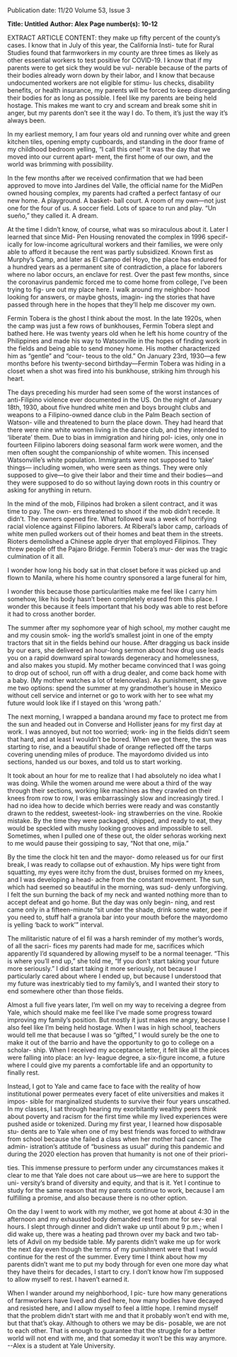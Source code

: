 Publication date: 11/20
Volume 53, Issue 3

**Title: Untitled**
**Author: Alex**
**Page number(s): 10-12**

EXTRACT ARTICLE CONTENT:
they make up fifty percent of the county’s cases. I 
know that in July of this year, the California Insti-
tute for Rural Studies found that farmworkers in my 
county are three times as likely as other essential 
workers to test positive for COVID-19. I know that 
if my parents were to get sick they would be vul-
nerable because of the parts of their bodies already 
worn down by their labor, and I know that because 
undocumented workers are not eligible for stimu-
lus checks, disability benefits, or health insurance, 
my parents will be forced to keep disregarding their 
bodies for as long as possible. I feel like my parents 
are being held hostage. This makes me want to cry 
and scream and break some shit in anger, but my 
parents don’t see it the way I do. To them, it’s just 
the way it’s always been.


In my earliest memory, I am four years old and 
running over white and green kitchen tiles, opening 
empty cupboards, and standing in the door frame of 
my childhood bedroom yelling, “I call this one!” It 
was the day that we moved into our current apart-
ment, the first home of our own, and the world was 
brimming with possibility.


In the few months after we received confirmation 
that we had been approved to move into Jardines 
del Valle, the official name for the MidPen owned 
housing complex, my parents had crafted a perfect 
fantasy of our new home. A playground. A basket-
ball court. A room of my own—not just one for the 
four of us. A soccer field. Lots of space to run and 
play. “Un sueño,” they called it. A dream.


At the time I didn’t know, of course, what was so 
miraculous about it. Later I learned that since Mid-
Pen Housing renovated the complex in 1996 specif-
ically for low-income agricultural workers and their 
families, we were only able to afford it because the 
rent was partly subsidized. Known first as Murphy’s 
Camp, and later as El Campo del Hoyo, the place 
has endured for a hundred years as a permanent 
site of contradiction, a place for laborers where no 
labor occurs, an enclave for rest. Over the past few 
months, since the coronavirus pandemic forced me 
to come home from college, I’ve been trying to fig-
ure out my place here. I walk around my neighbor-
hood looking for answers, or maybe ghosts, imagin-
ing the stories that have passed through here in the 
hopes that they’ll help me discover my own.


Fermin Tobera is the ghost I think about the 
most. In the late 1920s, when the camp was just a 
few rows of bunkhouses, Fermin Tobera slept and 
bathed here. He was twenty years old when he left 
his home country of the Philippines and made his 
way to Watsonville in the hopes of finding work in 
the fields and being able to send money home. His 
mother characterized him as “gentle” and “cour-
teous to the old.” On January 23rd, 1930—a few 
months before his twenty-second birthday—Fermin 
Tobera was hiding in a closet  when a shot was fired 
into his bunkhouse, striking him through his heart.


The days preceding his murder had seen some 
of the worst instances of anti-Filipino violence ever 
documented in the US. On the night of January 
18th, 1930, about five hundred white men and boys 
brought clubs and weapons to a Filipino-owned 
dance club in the Palm Beach section of Watson-
ville and threatened to burn the place down. They 
had heard that there were nine white women living 
in the dance club, and they intended to ‘liberate’ 
them. Due to bias in immigration and hiring pol-
icies, only one in fourteen Filipino laborers doing 
seasonal farm work were women, and the men 
often sought the companionship of white women. 
This incensed Watsonville’s white population. 
Immigrants were not supposed to ‘take’ things—
including women, who were seen as things. They 
were only supposed to give—to give their labor 
and their time and their bodies—and they were 
supposed to do so without laying down roots in this 
country or asking for anything in return.


In the mind of the mob, Filipinos had broken 
a silent contract, and it was time to pay. The own-
ers threatened to shoot if the mob didn’t recede. It 
didn’t. The owners opened fire. What followed was 
a week of horrifying racial violence against Filipino 
laborers. At Riberal’s labor camp, carloads of white 
men pulled workers out of their homes and beat 
them in the streets. Rioters demolished a Chinese 
apple dryer that employed Filipinos. They threw 
people off the Pajaro Bridge. Fermin Tobera’s mur-
der was the tragic culmination of it all.


I wonder how long his body sat in that closet 
before it was picked up and flown to Manila, where 
his home country sponsored a large funeral for him, 


I wonder this because those particularities make me feel like I carry him 
somehow, like his body hasn’t been completely 
erased from this place. I wonder this because it feels 
important that his body was able to rest before it 
had to cross another border.


The summer after my sophomore year of high 
school, my mother caught me and my cousin smok-
ing the world’s smallest joint in one of the empty 
tractors that sit in the fields behind our house. After 
dragging us back inside by our ears, she delivered 
an hour-long sermon about how drug use leads you 
on a rapid downward spiral towards degeneracy 
and homelessness, and also makes you stupid. My 
mother became convinced that I was going to drop 
out of school, run off with a drug dealer, and come 
back home with a baby. (My mother watches a lot 
of telenovelas). As punishment, she gave me two 
options: spend the summer at my grandmother’s 
house in Mexico without cell service and internet 
or go to work with her to see what my future would 
look like if I stayed on this ‘wrong path.’


The next morning, I wrapped a bandana around 
my face to protect me from the sun and headed out 
in Converse and Hollister jeans for my first day at 
work. I was annoyed, but not too worried; work-
ing in the fields didn’t seem that hard, and at least 
I wouldn’t be bored. When we got there, the sun 
was starting to rise, and a beautiful shade of orange 
reflected off the tarps covering unending miles of 
produce. The mayordomo divided us into sections, 
handed us our boxes, and told us to start working.


It took about an hour for me to realize that I had 
absolutely no idea what I was doing. While the 
women around me were about a third of the way 
through their sections, working like machines as 
they crawled on their knees from row to row, I was 
embarrassingly slow and increasingly tired. I had 
no idea how to decide which berries were ready and 
was constantly drawn to the reddest, sweetest-look-
ing strawberries on the vine. Rookie mistake. By the 
time they were packaged, shipped, and ready to eat, 
they would be speckled with mushy looking grooves 
and impossible to sell. Sometimes, when I pulled 
one of these out, the older señoras working next to 
me would pause their gossiping to say, “Not that 
one, mija.”


By the time the clock hit ten and the mayor-
domo released us for our first break, I was ready to 
collapse out of exhaustion. My hips were tight from 
squatting, my eyes were itchy from the dust, bruises 
formed on my knees, and I was developing a head-
ache from the constant movement. The sun, which 
had seemed so beautiful in the morning, was sud-
denly unforgiving. I felt the sun burning the back of 
my neck and wanted nothing more than to accept 
defeat and go home. But the day was only begin-
ning, and rest came only in a fifteen-minute “sit 
under the shade, drink some water, pee if you need 
to, stuff half a granola bar into your mouth before 
the mayordomo is yelling ‘back to work’” interval.


The militaristic nature of el fil was a harsh 
reminder of my mother’s words, of all the sacri-
fices my parents had made for me, sacrifices which 
apparently I’d squandered by allowing myself to be 
a normal teenager. “This is where you’ll end up,” 
she told me, “If you don’t start taking your future 
more seriously.” I did start taking it more seriously, 
not because I particularly cared about where I 
ended up, but because I understood that my future 
was inextricably tied to my family’s, and I wanted 
their story to end somewhere other than those 
fields.


Almost a full five years later, I’m well on my 
way to receiving a degree from Yale, which should 
make me feel like I’ve made some progress toward 
improving my family’s position. But mostly it just 
makes me angry, because I also feel like I’m being 
held hostage. When I was in high school, teachers 
would tell me that because I was so “gifted,” I would 
surely be the one to make it out of the barrio and 
have the opportunity to go to college on a scholar-
ship. When I received my acceptance letter, it felt 
like all the pieces were falling into place: an Ivy-
league degree, a six-figure income, a future where 
I could give my parents a comfortable life and an 
opportunity to finally rest.


Instead, I got to Yale and came face to face with 
the reality of how institutional power permeates 
every facet of elite universities and makes it impos-
sible for marginalized students to survive their 
four years unscathed. In my classes, I sat through 
hearing my exorbitantly wealthy peers think about 
poverty and racism for the first time while my 
lived experiences were pushed aside or tokenized. 
During my first year, I learned how disposable stu-
dents are to Yale when one of my best friends was 
forced to withdraw from school because she failed 
a class when her mother had cancer. The admin-
istration’s attitude of “business as usual” during 
this pandemic and during the 2020 election has 
proven that humanity is not one of their priori-


ties. This immense pressure to perform under any 
circumstances makes it clear to me that Yale does 
not care about us—we are here to support the uni-
versity’s brand of diversity and equity, and that is it. 
Yet I continue to study for the same reason that my 
parents continue to work, because I am fulfilling a 
promise, and also because there is no other option.


On the day I went to work with my mother, we 
got home at about 4:30 in the afternoon and my 
exhausted body demanded rest from me for sev-
eral hours. I slept through dinner and didn’t wake 
up until about 9 p.m.; when I did wake up, there 
was a heating pad thrown over my back and two tab-
lets of Advil on my bedside table. My parents didn’t 
wake me up for work the next day even though 
the terms of my punishment were that I would 
continue for the rest of the summer. Every time I 
think about how my parents didn’t want me to put 
my body through for even one more day what they 
have theirs for decades, I start to cry. I don’t know 
how I’m supposed to allow myself to rest. I haven’t 
earned it.


When I wander around my neighborhood, I pic-
ture how many generations of farmworkers have 
lived and died here, how many bodies have decayed 
and resisted here, and I allow myself to feel a little 
hope. I remind myself that the problem didn’t start 
with me and that it probably won’t end with me, but 
that that’s okay. Although to others we may be dis-
posable, we are not to each other. That is enough 
to guarantee that the struggle for a better world will 
not end with me, and that someday it won’t be this 
way anymore.  
--Alex is a student at Yale University.